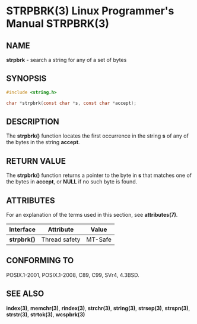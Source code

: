 # STRPBRK(3) Linux Programmer's Manual STRPBRK(3)

## NAME

**strpbrk** - search a string for any of a set of bytes

## SYNOPSIS

```c
#include <string.h>

char *strpbrk(const char *s, const char *accept);
```

## DESCRIPTION

The **strpbrk()** function locates the first occurrence in the string **s** of any of the bytes in the string **accept**.

## RETURN VALUE

The **strpbrk()** function returns a pointer to the byte in **s** that matches one of the bytes in **accept**, or **NULL** if no such byte is found.

## ATTRIBUTES

For an explanation of the terms used in this section, see **attributes(7)**.

| Interface | Attribute | Value |
|----------------|---------------|-----------|
| **strpbrk()** | Thread safety | MT-Safe |

## CONFORMING TO

POSIX.1-2001, POSIX.1-2008, C89, C99, SVr4, 4.3BSD.

## SEE ALSO

**index(3)**, **memchr(3)**, **rindex(3)**, **strchr(3)**, **string(3)**, **strsep(3)**, **strspn(3)**, **strstr(3)**, **strtok(3)**, **wcspbrk(3)**
